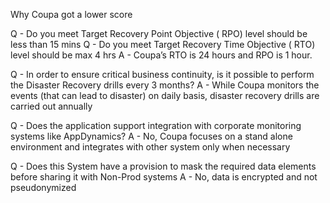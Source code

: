 Why Coupa got a lower score

Q - Do you meet Target Recovery Point Objective ( RPO) level should be less than 15 mins
Q - Do you meet Target Recovery Time Objective ( RTO) level should be max 4 hrs
A - Coupa’s RTO is 24 hours and RPO is 1 hour.


Q - In order to ensure critical business continuity, is it possible to perform the Disaster Recovery drills every 3 months?
A - While Coupa monitors the events (that can lead to disaster) on daily basis, disaster recovery drills are carried out annually

Q - Does the application support integration with corporate monitoring systems like AppDynamics?
A - No, Coupa focuses on a stand alone environment and integrates with other system only when necessary

Q - Does this System have a provision to mask the required data elements before sharing it with Non-Prod systems
A - No, data is encrypted and not pseudonymized


